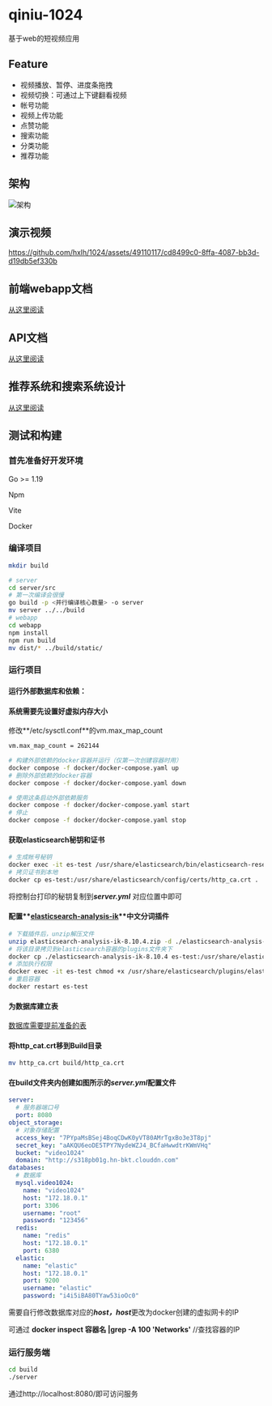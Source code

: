 # qiniu-1024

基于web的短视频应用

## Feature

- 视频播放、暂停、进度条拖拽
- ­视频切换：可通过上下键翻看视频
- 帐号功能
- 视频上传功能
- 点赞功能
- 搜索功能
- 分类功能
- 推荐功能

## 架构  

![架构](doc/img/2.png)

## 演示视频

https://github.com/hxlh/1024/assets/49110117/cd8499c0-8ffa-4087-bb3d-d19db5ef330b

## 前端webapp文档

[从这里阅读](webapp/README.md)

## API文档

[从这里阅读](doc/API文档.md)

## 推荐系统和搜索系统设计

[从这里阅读](doc/推荐和搜索系统设计文档.md)

## 测试和构建

### 首先准备好开发环境

Go >= 1.19

Npm

Vite

Docker

### 编译项目

```Bash
mkdir build

# server
cd server/src
# 第一次编译会很慢
go build -p <并行编译核心数量> -o server
mv server ../../build
# webapp
cd webapp
npm install
npm run build
mv dist/* ../build/static/
```

### 运行项目

#### 运行外部数据库和依赖：

#### 系统需要先设置好虚拟内存大小

修改**/etc/sysctl.conf**的vm.max_map_count

```Bash
vm.max_map_count = 262144
```

```Bash
# 构建外部依赖的docker容器并运行（仅第一次创建容器时用）
docker compose -f docker/docker-compose.yaml up
# 删除外部依赖的docker容器
docker compose -f docker/docker-compose.yaml down

# 使用这条启动外部依赖服务
docker compose -f docker/docker-compose.yaml start
# 停止
docker compose -f docker/docker-compose.yaml stop
```

#### 获取elasticsearch秘钥和证书

```Bash
# 生成帐号秘钥
docker exec -it es-test /usr/share/elasticsearch/bin/elasticsearch-reset-password -u elastic
# 拷贝证书到本地
docker cp es-test:/usr/share/elasticsearch/config/certs/http_ca.crt .
```

将控制台打印的秘钥复制到***server.yml*** 对应位置中即可

#### 配置**[elasticsearch-analysis-ik](https://github.com/medcl/elasticsearch-analysis-ik/releases/download/v8.10.4/elasticsearch-analysis-ik-8.10.4.zip)**中文分词插件

```Bash
# 下载插件后，unzip解压文件
unzip elasticsearch-analysis-ik-8.10.4.zip -d ./elasticsearch-analysis-ik-8.10.4
# 将该目录拷贝到elasticsearch容器的plugins文件夹下
docker cp ./elasticsearch-analysis-ik-8.10.4 es-test:/usr/share/elasticsearch/plugins/elasticsearch-analysis-ik-8.10.4
# 添加执行权限
docker exec -it es-test chmod +x /usr/share/elasticsearch/plugins/elasticsearch-analysis-ik-8.10.4
# 重启容器
docker restart es-test
```

#### 为数据库建立表

[数据库需要提前准备的表](doc/数据库需要提前准备的表.md)

#### 将http_cat.crt移到Build目录

```Bash
mv http_ca.crt build/http_ca.crt
```

#### 在**build**文件夹内创建如图所示的***server.yml***配置文件

```YAML
server:
  # 服务器端口号
  port: 8080
object_storage:
  # 对象存储配置
  access_key: "7PYpaMsBSej4BoqCDwK0yVT80AMrTgxBo3e3T8pj"
  secret_key: "aAKQU6eoDE5TPY7NydeWZJ4_BCfaHwwdtrKWmVHq"
  bucket: "video1024"
  domain: "http://s318pb01g.hn-bkt.clouddn.com"
databases: 
  # 数据库
  mysql.video1024: 
    name: "video1024"
    host: "172.18.0.1"
    port: 3306
    username: "root"
    password: "123456"
  redis: 
    name: "redis"
    host: "172.18.0.1"
    port: 6380
  elastic:
    name: "elastic"
    host: "172.18.0.1"
    port: 9200
    username: "elastic"
    password: "i4i5iBA80TYaw53ioOc0"
```

需要自行修改数据库对应的***host，host***更改为docker创建的虚拟网卡的IP

可通过 **docker inspect 容器名 |grep -A 100 'Networks'** //查找容器的IP

### 运行服务端

```Bash
cd build
./server
```

通过http://localhost:8080/即可访问服务
